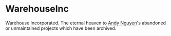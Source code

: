 # WarehouseInc

Warehouse Incorporated. The eternal heaven to [Andy Nguyen](https://github.com/aervnu)'s abandoned or unmaintained projects which have been archived.
